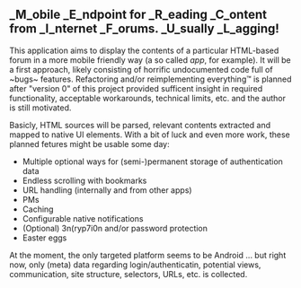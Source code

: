 ## _M_obile _E_ndpoint for _R_eading _C_ontent from _I_nternet _F_orums. _U_sually _L_agging!

This application aims to display the contents of a particular HTML-based forum in a more mobile friendly way (a so called _app_, for example).
It will be a first approach, likely consisting of horrific undocumented code full of ~bugs~ features.
Refactoring and/or reimplementing everything™ is planned after "version 0" of this project provided sufficent insight in required functionality, acceptable workarounds, technical limits, etc. and the author is still motivated.

Basicly, HTML sources will be parsed, relevant contents extracted and mapped to native UI elements.
With a bit of luck and even more work, these planned fetures might be usable some day:
 - Multiple optional ways for (semi-)permanent storage of authentication data
 - Endless scrolling with bookmarks
 - URL handling (internally and from other apps)
 - PMs
 - Caching
 - Configurable native notifications
 - (Optional) 3n(ryp7i0n and/or password protection
 - Easter eggs

At the moment, the only targeted platform seems to be Android ... but right now, only (meta) data regarding login/authenticatin, potential views, communication, site structure, selectors, URLs, etc. is collected.
